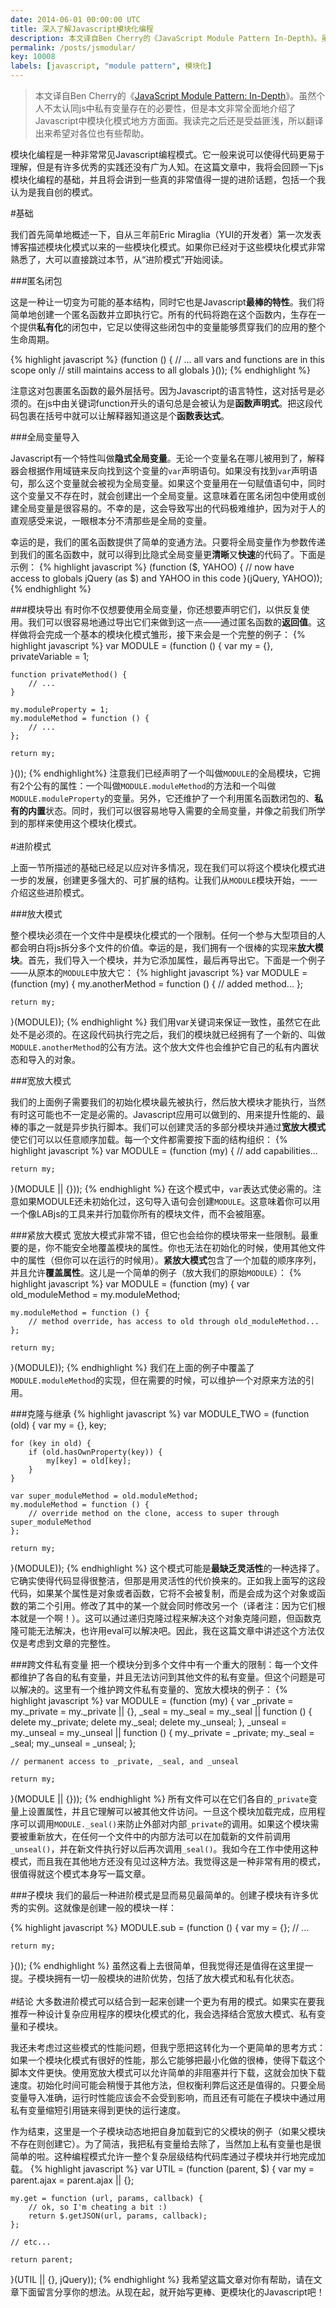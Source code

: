 ```yaml
---
date: 2014-06-01 00:00:00 UTC
title: 深入了解Javascript模块化编程
description: 本文译自Ben Cherry的《JavaScript Module Pattern In-Depth》。虽然个人不太认同js中私有变量存在的必要性，但是本文非常全面地介绍了Javascript中模块化模式地方方面面。我读完之后还是受益匪浅，所以翻译出来希望对各位也有些帮助。
permalink: /posts/jsmodular/
key: 10008
labels: [javascript, "module pattern", 模块化]
---
```


>本文译自Ben Cherry的《[JavaScript Module Pattern: In-Depth](http://www.adequatelygood.com/JavaScript-Module-Pattern-In-Depth.html)》。虽然个人不太认同js中私有变量存在的必要性，但是本文非常全面地介绍了Javascript中模块化模式地方方面面。我读完之后还是受益匪浅，所以翻译出来希望对各位也有些帮助。

模块化编程是一种非常常见Javascript编程模式。它一般来说可以使得代码更易于理解，但是有许多优秀的实践还没有广为人知。在这篇文章中，我将会回顾一下js模块化编程的基础，并且将会讲到一些真的非常值得一提的进阶话题，包括一个我认为是我自创的模式。
<br/>

#基础

我们首先简单地概述一下，自从三年前Eric Miraglia（YUI的开发者）第一次发表博客描述模块化模式以来的一些模块化模式。如果你已经对于这些模块化模式非常熟悉了，大可以直接跳过本节，从“进阶模式”开始阅读。

###匿名闭包

这是一种让一切变为可能的基本结构，同时它也是Javascript**最棒的特性**。我们将简单地创建一个匿名函数并立即执行它。所有的代码将跑在这个函数内，生存在一个提供**私有化**的闭包中，它足以使得这些闭包中的变量能够贯穿我们的应用的整个生命周期。

{% highlight javascript %}
(function () {
    // ... all vars and functions are in this scope only
    // still maintains access to all globals
}());
{% endhighlight %}

注意这对包裹匿名函数的最外层括号。因为Javascript的语言特性，这对括号是必须的。在js中由关键词function开头的语句总是会被认为是**函数声明式**。把这段代码包裹在括号中就可以让解释器知道这是个**函数表达式**。

###全局变量导入

Javascript有一个特性叫做**隐式全局变量**。无论一个变量名在哪儿被用到了，解释器会根据作用域链来反向找到这个变量的`var`声明语句。如果没有找到`var`声明语句，那么这个变量就会被视为全局变量。如果这个变量用在一句赋值语句中，同时这个变量又不存在时，就会创建出一个全局变量。这意味着在匿名闭包中使用或创建全局变量是很容易的。不幸的是，这会导致写出的代码极难维护，因为对于人的直观感受来说，一眼根本分不清那些是全局的变量。

幸运的是，我们的匿名函数提供了简单的变通方法。只要将全局变量作为参数传递到我们的匿名函数中，就可以得到比隐式全局变量更**清晰**又**快速**的代码了。下面是示例：
{% highlight javascript %}
(function ($, YAHOO) {
    // now have access to globals jQuery (as $) and YAHOO in this code
}(jQuery, YAHOO));
{% endhighlight %}

###模块导出
有时你不仅想要使用全局变量，你还想要声明它们，以供反复使用。我们可以很容易地通过导出它们来做到这一点——通过匿名函数的**返回值**。这样做将会完成一个基本的模块化模式雏形，接下来会是一个完整的例子：
{% highlight javascript %}
var MODULE = (function () {
    var my = {},
        privateVariable = 1;

    function privateMethod() {
        // ...
    }

    my.moduleProperty = 1;
    my.moduleMethod = function () {
        // ...
    };

    return my;
}());
{% endhighlight%}
注意我们已经声明了一个叫做`MODULE`的全局模块，它拥有2个公有的属性：一个叫做`MODULE.moduleMethod`的方法和一个叫做`MODULE.moduleProperty`的变量。另外，它还维护了一个利用匿名函数闭包的、**私有的内置**状态。同时，我们可以很容易地导入需要的全局变量，并像之前我们所学到的那样来使用这个模块化模式。
<br/><br/>
#进阶模式

上面一节所描述的基础已经足以应对许多情况，现在我们可以将这个模块化模式进一步的发展，创建更多强大的、可扩展的结构。让我们从`MODULE`模块开始，一一介绍这些进阶模式。

###放大模式

整个模块必须在一个文件中是模块化模式的一个限制。任何一个参与大型项目的人都会明白将js拆分多个文件的价值。幸运的是，我们拥有一个很棒的实现来**放大模块**。首先，我们导入一个模块，并为它添加属性，最后再导出它。下面是一个例子——从原本的`MODULE`中放大它：
{% highlight javascript %}
var MODULE = (function (my) {
    my.anotherMethod = function () {
        // added method...
    };

    return my;
}(MODULE));
{% endhighlight %}
我们用var关键词来保证一致性，虽然它在此处不是必须的。在这段代码执行完之后，我们的模块就已经拥有了一个新的、叫做`MODULE.anotherMethod`的公有方法。这个放大文件也会维护它自己的私有内置状态和导入的对象。

###宽放大模式

我们的上面例子需要我们的初始化模块最先被执行，然后放大模块才能执行，当然有时这可能也不一定是必需的。Javascript应用可以做到的、用来提升性能的、最棒的事之一就是异步执行脚本。我们可以创建灵活的多部分模块并通过**宽放大模式**使它们可以以任意顺序加载。每一个文件都需要按下面的结构组织：
{% highlight javascript %}
var MODULE = (function (my) {
    // add capabilities...

    return my;
}(MODULE || {}));
{% endhighlight %}
在这个模式中，`var`表达式使必需的。注意如果MODULE还未初始化过，这句导入语句会创建`MODULE`。这意味着你可以用一个像LABjs的工具来并行加载你所有的模块文件，而不会被阻塞。

###紧放大模式
宽放大模式非常不错，但它也会给你的模块带来一些限制。最重要的是，你不能安全地覆盖模块的属性。你也无法在初始化的时候，使用其他文件中的属性（但你可以在运行的时候用）。**紧放大模式**包含了一个加载的顺序序列，并且允许**覆盖属性**。这儿是一个简单的例子（放大我们的原始`MODULE`）：
{% highlight javascript %}
var MODULE = (function (my) {
    var old_moduleMethod = my.moduleMethod;

    my.moduleMethod = function () {
        // method override, has access to old through old_moduleMethod...
    };

    return my;
}(MODULE));
{% endhighlight %}
我们在上面的例子中覆盖了`MODULE.moduleMethod`的实现，但在需要的时候，可以维护一个对原来方法的引用。

###克隆与继承
{% highlight javascript %}
var MODULE_TWO = (function (old) {
    var my = {},
        key;

    for (key in old) {
        if (old.hasOwnProperty(key)) {
            my[key] = old[key];
        }
    }

    var super_moduleMethod = old.moduleMethod;
    my.moduleMethod = function () {
        // override method on the clone, access to super through super_moduleMethod
    };

    return my;
}(MODULE));
{% endhighlight %}
这个模式可能是**最缺乏灵活性**的一种选择了。它确实使得代码显得很整洁，但那是用灵活性的代价换来的。正如我上面写的这段代码，如果某个属性是对象或者函数，它将不会被复制，而是会成为这个对象或函数的第二个引用。修改了其中的某一个就会同时修改另一个（译者注：因为它们根本就是一个啊！）。这可以通过递归克隆过程来解决这个对象克隆问题，但函数克隆可能无法解决，也许用eval可以解决吧。因此，我在这篇文章中讲述这个方法仅仅是考虑到文章的完整性。

###跨文件私有变量
把一个模块分到多个文件中有一个重大的限制：每一个文件都维护了各自的私有变量，并且无法访问到其他文件的私有变量。但这个问题是可以解决的。这里有一个维护跨文件私有变量的、宽放大模块的例子：
{% highlight javascript %}
var MODULE = (function (my) {
    var _private = my._private = my._private || {},
        _seal = my._seal = my._seal || function () {
            delete my._private;
            delete my._seal;
            delete my._unseal;
        },
        _unseal = my._unseal = my._unseal || function () {
            my._private = _private;
            my._seal = _seal;
            my._unseal = _unseal;
        };

    // permanent access to _private, _seal, and _unseal

    return my;
}(MODULE || {}));
{% endhighlight %}
所有文件可以在它们各自的`_private`变量上设置属性，并且它理解可以被其他文件访问。一旦这个模块加载完成，应用程序可以调用`MODULE._seal()`来防止外部对内部`_private`的调用。如果这个模块需要被重新放大，在任何一个文件中的内部方法可以在加载新的文件前调用`_unseal()`，并在新文件执行好以后再次调用`_seal()`。我如今在工作中使用这种模式，而且我在其他地方还没有见过这种方法。我觉得这是一种非常有用的模式，很值得就这个模式本身写一篇文章。

###子模块
我们的最后一种进阶模式是显而易见最简单的。创建子模块有许多优秀的实例。这就像是创建一般的模块一样：

{% highlight javascript %}
MODULE.sub = (function () {
    var my = {};
    // ...

    return my;
}());
{% endhighlight %}
虽然这看上去很简单，但我觉得还是值得在这里提一提。子模块拥有一切一般模块的进阶优势，包括了放大模式和私有化状态。
<br/><br/>
#结论
大多数进阶模式可以结合到一起来创建一个更为有用的模式。如果实在要我推荐一种设计复杂应用程序的模块化模式的化，我会选择结合宽放大模式、私有变量和子模块。

我还未考虑过这些模式的性能问题，但我宁愿把这转化为一个更简单的思考方式：如果一个模块化模式有很好的性能，那么它能够把最小化做的很棒，使得下载这个脚本文件更快。使用宽放大模式可以允许简单的非阻塞并行下载，这就会加快下载速度。初始化时间可能会稍慢于其他方法，但权衡利弊后这还是值得的。只要全局变量导入准确，运行时性能应该会不会受到影响，而且还有可能在子模块中通过用私有变量缩短引用链来得到更快的运行速度。

作为结束，这里是一个子模块动态地把自身加载到它的父模块的例子（如果父模块不存在则创建它）。为了简洁，我把私有变量给去除了，当然加上私有变量也是很简单的啦。这种编程模式允许一整个复杂层级结构代码库通过子模块并行地完成加载。
{% highlight javascript %}
var UTIL = (function (parent, $) {
    var my = parent.ajax = parent.ajax || {};

    my.get = function (url, params, callback) {
        // ok, so I'm cheating a bit :)
        return $.getJSON(url, params, callback);
    };

    // etc...

    return parent;
}(UTIL || {}, jQuery));
{% endhighlight %}
我希望这篇文章对你有帮助，请在文章下面留言分享你的想法。从现在起，就开始写更棒、更模块化的Javascript吧！
